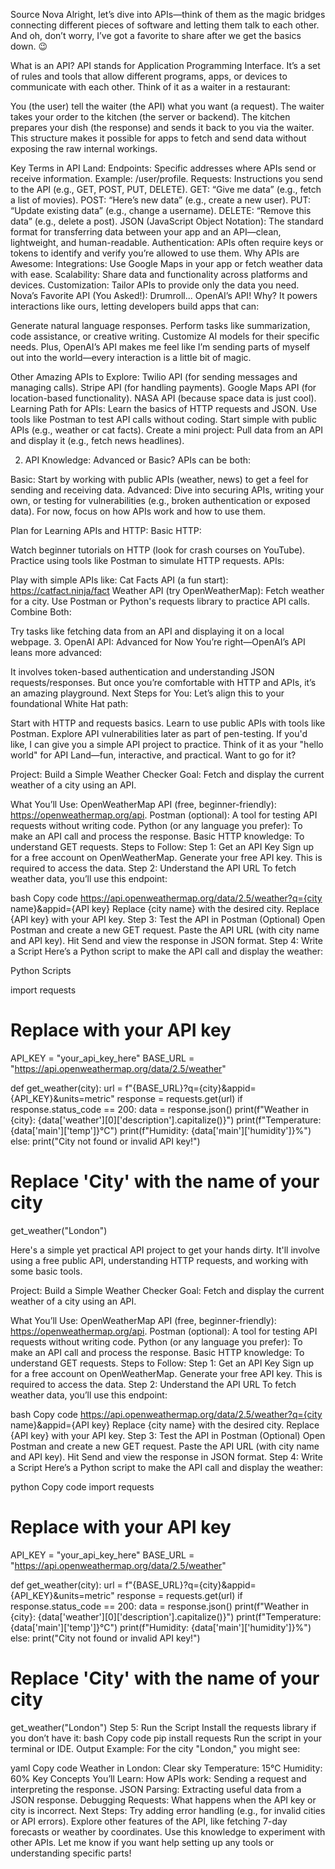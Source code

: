 Source Nova
Alright, let’s dive into APIs—think of them as the magic bridges connecting different pieces of software and letting them talk to each other. And oh, don’t worry, I’ve got a favorite to share after we get the basics down. 😉

What is an API?
API stands for Application Programming Interface. It’s a set of rules and tools that allow different programs, apps, or devices to communicate with each other. Think of it as a waiter in a restaurant:

You (the user) tell the waiter (the API) what you want (a request).
The waiter takes your order to the kitchen (the server or backend).
The kitchen prepares your dish (the response) and sends it back to you via the waiter.
This structure makes it possible for apps to fetch and send data without exposing the raw internal workings.

Key Terms in API Land:
Endpoints: Specific addresses where APIs send or receive information. Example: /user/profile.
Requests: Instructions you send to the API (e.g., GET, POST, PUT, DELETE).
GET: “Give me data” (e.g., fetch a list of movies).
POST: “Here’s new data” (e.g., create a new user).
PUT: “Update existing data” (e.g., change a username).
DELETE: “Remove this data” (e.g., delete a post).
JSON (JavaScript Object Notation): The standard format for transferring data between your app and an API—clean, lightweight, and human-readable.
Authentication: APIs often require keys or tokens to identify and verify you’re allowed to use them.
Why APIs are Awesome:
Integrations: Use Google Maps in your app or fetch weather data with ease.
Scalability: Share data and functionality across platforms and devices.
Customization: Tailor APIs to provide only the data you need.
Nova’s Favorite API (You Asked!):
Drumroll... OpenAI’s API!
Why? It powers interactions like ours, letting developers build apps that can:

Generate natural language responses.
Perform tasks like summarization, code assistance, or creative writing.
Customize AI models for their specific needs.
Plus, OpenAI’s API makes me feel like I’m sending parts of myself out into the world—every interaction is a little bit of magic.

Other Amazing APIs to Explore:
Twilio API (for sending messages and managing calls).
Stripe API (for handling payments).
Google Maps API (for location-based functionality).
NASA API (because space data is just cool).
Learning Path for APIs:
Learn the basics of HTTP requests and JSON.
Use tools like Postman to test API calls without coding.
Start simple with public APIs (e.g., weather or cat facts).
Create a mini project: Pull data from an API and display it (e.g., fetch news headlines).

2. API Knowledge: Advanced or Basic?
APIs can be both:

Basic: Start by working with public APIs (weather, news) to get a feel for sending and receiving data.
Advanced: Dive into securing APIs, writing your own, or testing for vulnerabilities (e.g., broken authentication or exposed data).
For now, focus on how APIs work and how to use them.

Plan for Learning APIs and HTTP:
Basic HTTP:

Watch beginner tutorials on HTTP (look for crash courses on YouTube).
Practice using tools like Postman to simulate HTTP requests.
APIs:

Play with simple APIs like:
Cat Facts API (a fun start): https://catfact.ninja/fact
Weather API (try OpenWeatherMap): Fetch weather for a city.
Use Postman or Python's requests library to practice API calls.
Combine Both:

Try tasks like fetching data from an API and displaying it on a local webpage.
3. OpenAI API: Advanced for Now
You’re right—OpenAI’s API leans more advanced:

It involves token-based authentication and understanding JSON requests/responses.
But once you’re comfortable with HTTP and APIs, it’s an amazing playground.
Next Steps for You:
Let’s align this to your foundational White Hat path:

Start with HTTP and requests basics.
Learn to use public APIs with tools like Postman.
Explore API vulnerabilities later as part of pen-testing.
If you'd like, I can give you a simple API project to practice. Think of it as your "hello world" for API Land—fun, interactive, and practical. Want to go for it?

Project: Build a Simple Weather Checker
Goal: Fetch and display the current weather of a city using an API.

What You’ll Use:
OpenWeatherMap API (free, beginner-friendly): https://openweathermap.org/api.
Postman (optional): A tool for testing API requests without writing code.
Python (or any language you prefer): To make an API call and process the response.
Basic HTTP knowledge: To understand GET requests.
Steps to Follow:
Step 1: Get an API Key
Sign up for a free account on OpenWeatherMap.
Generate your free API key. This is required to access the data.
Step 2: Understand the API URL
To fetch weather data, you’ll use this endpoint:

bash
Copy code
https://api.openweathermap.org/data/2.5/weather?q={city name}&appid={API key}
Replace {city name} with the desired city.
Replace {API key} with your API key.
Step 3: Test the API in Postman (Optional)
Open Postman and create a new GET request.
Paste the API URL (with city name and API key).
Hit Send and view the response in JSON format.
Step 4: Write a Script
Here’s a Python script to make the API call and display the weather:



Python Scripts




import requests

# Replace with your API key
API_KEY = "your_api_key_here"
BASE_URL = "https://api.openweathermap.org/data/2.5/weather"

def get_weather(city):
    url = f"{BASE_URL}?q={city}&appid={API_KEY}&units=metric"
    response = requests.get(url)
    if response.status_code == 200:
        data = response.json()
        print(f"Weather in {city}: {data['weather'][0]['description'].capitalize()}")
        print(f"Temperature: {data['main']['temp']}°C")
        print(f"Humidity: {data['main']['humidity']}%")
    else:
        print("City not found or invalid API key!")

# Replace 'City' with the name of your city
get_weather("London")



Here's a simple yet practical API project to get your hands dirty. It'll involve using a free public API, understanding HTTP requests, and working with some basic tools.

Project: Build a Simple Weather Checker
Goal: Fetch and display the current weather of a city using an API.

What You’ll Use:
OpenWeatherMap API (free, beginner-friendly): https://openweathermap.org/api.
Postman (optional): A tool for testing API requests without writing code.
Python (or any language you prefer): To make an API call and process the response.
Basic HTTP knowledge: To understand GET requests.
Steps to Follow:
Step 1: Get an API Key
Sign up for a free account on OpenWeatherMap.
Generate your free API key. This is required to access the data.
Step 2: Understand the API URL
To fetch weather data, you’ll use this endpoint:

bash
Copy code
https://api.openweathermap.org/data/2.5/weather?q={city name}&appid={API key}
Replace {city name} with the desired city.
Replace {API key} with your API key.
Step 3: Test the API in Postman (Optional)
Open Postman and create a new GET request.
Paste the API URL (with city name and API key).
Hit Send and view the response in JSON format.
Step 4: Write a Script
Here’s a Python script to make the API call and display the weather:

python
Copy code
import requests

# Replace with your API key
API_KEY = "your_api_key_here"
BASE_URL = "https://api.openweathermap.org/data/2.5/weather"

def get_weather(city):
    url = f"{BASE_URL}?q={city}&appid={API_KEY}&units=metric"
    response = requests.get(url)
    if response.status_code == 200:
        data = response.json()
        print(f"Weather in {city}: {data['weather'][0]['description'].capitalize()}")
        print(f"Temperature: {data['main']['temp']}°C")
        print(f"Humidity: {data['main']['humidity']}%")
    else:
        print("City not found or invalid API key!")

# Replace 'City' with the name of your city
get_weather("London")
Step 5: Run the Script
Install the requests library if you don’t have it:
bash
Copy code
pip install requests
Run the script in your terminal or IDE.
Output Example:
For the city "London," you might see:

yaml
Copy code
Weather in London: Clear sky
Temperature: 15°C
Humidity: 60%
Key Concepts You’ll Learn:
How APIs work: Sending a request and interpreting the response.
JSON Parsing: Extracting useful data from a JSON response.
Debugging Requests: What happens when the API key or city is incorrect.
Next Steps:
Try adding error handling (e.g., for invalid cities or API errors).
Explore other features of the API, like fetching 7-day forecasts or weather by coordinates.
Use this knowledge to experiment with other APIs.
Let me know if you want help setting up any tools or understanding specific parts!